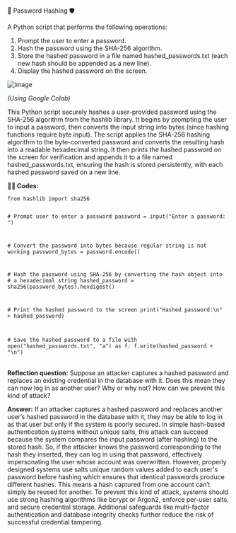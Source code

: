 🔐 Password Hashing 🛡️

A Python script that performs the following operations:

1. Prompt the user to enter a password.
2. Hash the password using the SHA-256 algorithm.
3. Store the hashed password in a file named hashed_passwords.txt (each new hash
should be appended as a new line).
4. Display the hashed password on the screen.

![image](https://github.com/user-attachments/assets/e96d8005-e3fd-4f2b-8696-66fefaef9353)

<i> (Using Google Colab) </i>
      
This Python script securely hashes a user-provided password using the SHA-256
algorithm from the hashlib library. It begins by prompting the user to input a password,
then converts the input string into bytes (since hashing functions require byte input). The
script applies the SHA-256 hashing algorithm to the byte-converted password and
converts the resulting hash into a readable hexadecimal string. It then prints the hashed
password on the screen for verification and appends it to a file named
hashed_passwords.txt, ensuring the hash is stored persistently, with each hashed
password saved on a new line.

<b>👨‍💻 Codes:</b>

<div class="code-cell">
<code>from hashlib import sha256

\# Prompt user to enter a password
password = input("Enter a password: ")

\# Convert the password into bytes because regular string is not working
password_bytes = password.encode()

\# Hash the password using SHA-256 by converting the hash object into
\# a hexadecimal string
hashed_password = sha256(password_bytes).hexdigest()

\# Print the hashed password to the screen
print("Hashed password:\n" + hashed_password)

\# Save the hashed password to a file
with open("hashed_passwords.txt", "a") as f:
    f.write(hashed_password + "\n")</code>
</div>
<br>
<b>Reflection question:</b> Suppose an attacker captures a hashed password and replaces an
existing credential in the database with it. Does this mean they can now log in as another
user? Why or why not? How can we prevent this kind of attack?

<b>Answer:</b> If an attacker captures a hashed password and replaces another user’s hashed
password in the database with it, they may be able to log in as that user but only if the
system is poorly secured. In simple hash-based authentication systems without unique
salts, this attack can succeed because the system compares the input password (after
hashing) to the stored hash. So, if the attacker knows the password corresponding to the
hash they inserted, they can log in using that password, effectively impersonating the
user whose account was overwritten.
However, properly designed systems use salts unique random values added to each
user's password before hashing which ensures that identical passwords produce different
hashes. This means a hash captured from one account can’t simply be reused for
another. To prevent this kind of attack, systems should use strong hashing algorithms like
bcrypt or Argon2, enforce per-user salts, and secure credential storage. Additional
safeguards like multi-factor authentication and database integrity checks further reduce
the risk of successful credential tampering.


    
